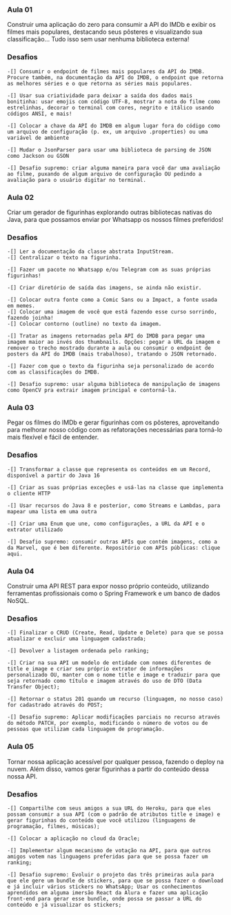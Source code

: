 ### Aula 01
Construir uma aplicação do zero para consumir a API do IMDb e exibir os filmes mais populares, destacando seus pôsteres e visualizando sua classificação... Tudo isso sem usar nenhuma biblioteca externa!

### Desafios
    -[] Consumir o endpoint de filmes mais populares da API do IMDB. Procure também, na documentação da API do IMDB, o endpoint que retorna as melhores séries e o que retorna as séries mais populares.

    -[] Usar sua criatividade para deixar a saída dos dados mais bonitinha: usar emojis com código UTF-8, mostrar a nota do filme como estrelinhas, decorar o terminal com cores, negrito e itálico usando códigos ANSI, e mais!

    -[] Colocar a chave da API do IMDB em algum lugar fora do código como um arquivo de configuração (p. ex, um arquivo .properties) ou uma variável de ambiente

    -[] Mudar o JsonParser para usar uma biblioteca de parsing de JSON como Jackson ou GSON

    -[] Desafio supremo: criar alguma maneira para você dar uma avaliação ao filme, puxando de algum arquivo de configuração OU pedindo a avaliação para o usuário digitar no terminal.



### Aula 02
Criar um gerador de figurinhas explorando outras bibliotecas nativas do Java, para que possamos enviar por Whatsapp os nossos filmes preferidos!

### Desafios 
    -[] Ler a documentação da classe abstrata InputStream.
    -[] Centralizar o texto na figurinha.

    -[] Fazer um pacote no Whatsapp e/ou Telegram com as suas próprias figurinhas!

    -[] Criar diretório de saída das imagens, se ainda não existir.

    -[] Colocar outra fonte como a Comic Sans ou a Impact, a fonte usada em memes.
    -[] Colocar uma imagem de você que está fazendo esse curso sorrindo, fazendo joinha!
    -[] Colocar contorno (outline) no texto da imagem.

    -[] Tratar as imagens retornadas pela API do IMDB para pegar uma imagem maior ao invés dos thumbnails. Opções: pegar a URL da imagem e remover o trecho mostrado durante a aula ou consumir o endpoint de posters da API do IMDB (mais trabalhoso), tratando o JSON retornado.

    -[] Fazer com que o texto da figurinha seja personalizado de acordo com as classificações do IMDB.

    -[] Desafio supremo: usar alguma biblioteca de manipulação de imagens como OpenCV pra extrair imagem principal e contorná-la.


### Aula 03
Pegar os filmes do IMDb e gerar figurinhas com os pôsteres, aproveitando para melhorar nosso código com as refatorações necessárias para torná-lo mais flexível e fácil de entender.

### Desafios
    -[] Transformar a classe que representa os conteúdos em um Record, disponível a partir do Java 16

    -[] Criar as suas próprias exceções e usá-las na classe que implementa o cliente HTTP

    -[] Usar recursos do Java 8 e posterior, como Streams e Lambdas, para mapear uma lista em uma outra

    -[] Criar uma Enum que une, como configurações, a URL da API e o extrator utilizado

    -[] Desafio supremo: consumir outras APIs que contém imagens, como a da Marvel, que é bem diferente. Repositório com APIs públicas: clique aqui.


### Aula 04
Construir uma API REST para expor nosso próprio conteúdo, utilizando ferramentas profissionais como o Spring Framework e um banco de dados NoSQL.

### Desafios 
    -[] Finalizar o CRUD (Create, Read, Update e Delete) para que se possa atualizar e excluir uma linguagem cadastrada;

    -[] Devolver a listagem ordenada pelo ranking;

    -[] Criar na sua API um modelo de entidade com nomes diferentes de title e image e criar seu próprio extrator de informações personalizado OU, manter com o nome title e image e traduzir para que seja retornado como título e imagem através do uso de DTO (Data Transfer Object);

    -[] Retornar o status 201 quando um recurso (linguagem, no nosso caso) for cadastrado através do POST;

    -[] Desafio supremo: Aplicar modificações parciais no recurso através do método PATCH, por exemplo, modificando o número de votos ou de pessoas que utilizam cada linguagem de programação.


### Aula 05
Tornar nossa aplicação acessível por qualquer pessoa, fazendo o deploy na nuvem. Além disso, vamos gerar figurinhas a partir do conteúdo dessa nossa API.

### Desafios
    -[] Compartilhe com seus amigos a sua URL do Heroku, para que eles possam consumir a sua API (com o padrão de atributos title e image) e gerar figurinhas do conteúdo que você utilizou (linguagens de programação, filmes, músicas);

    -[] Colocar a aplicação no cloud da Oracle;

    -[] Implementar algum mecanismo de votação na API, para que outros amigos votem nas linguagens preferidas para que se possa fazer um ranking;

    -[] Desafio supremo: Evoluir o projeto das três primeiras aula para que ele gere um bundle de stickers, para que se possa fazer o download e já incluir vários stickers no WhatsApp; Usar os conhecimentos aprendidos em alguma imersão React da Alura e fazer uma aplicação front-end para gerar esse bundle, onde possa se passar a URL do conteúdo e já visualizar os stickers;
